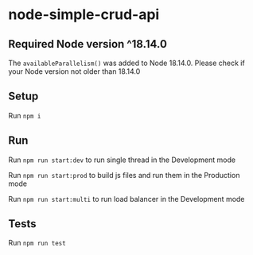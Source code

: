 # node-simple-crud-api

## Required Node version ^18.14.0

The `availableParallelism()` was added to Node 18.14.0. Please check if your Node version not older than 18.14.0

## Setup

Run `npm i`

## Run

Run `npm run start:dev` to run single thread in the Development mode

Run `npm run start:prod` to build js files and run them in the Production mode

Run `npm run start:multi` to run load balancer in the Development mode

## Tests

Run `npm run test`
